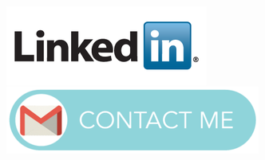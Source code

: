 [![LinkedIn](./linkedin.png)](https://www.linkedin.com/in/oliverspeir/)
[![email](./contact-me-button.png)](mailto:oliverspeir9@gmail.com)